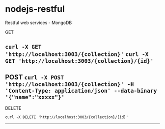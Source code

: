 # nodejs-restful
Restful web services - MongoDB

GET

`curl -X GET 'http://localhost:3003/{collection}'`
`curl -X GET 'http://localhost:3003/{collection}/{id}'`
---------------------------------

POST
`curl -X POST 'http://localhost:3003/{collection}' -H 'Content-Type: application/json' --data-binary '{"name":"xxxxx"}'`
---------------------------------

DELETE

`curl -X DELETE 'http://localhost:3003/{collection}/{id}'`

---------------------------------
